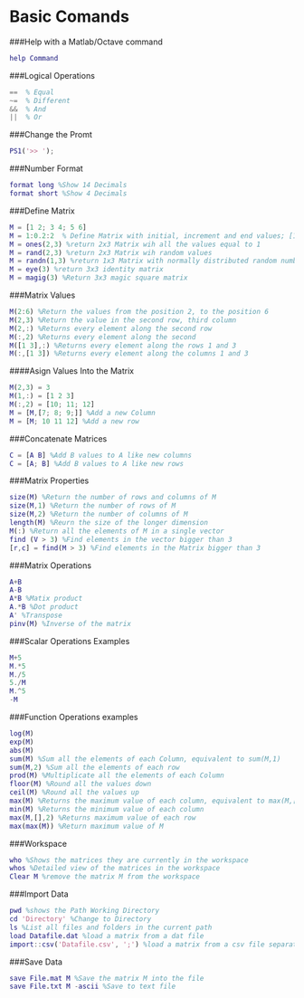 # Basic Comands

###Help with a Matlab/Octave command
```matlab
help Command  
```

###Logical Operations
```matlab
==  % Equal
~=  % Different
&&  % And
||  % Or
```

###Change the Promt
```matlab
PS1('>> ');
```

###Number Format
```matlab
format long %Show 14 Decimals
format short %Show 4 Decimals
```

###Define Matrix
```matlab
M = [1 2; 3 4; 5 6] 
M = 1:0.2:2  % Define Matrix with initial, increment and end values; [1 1.2 1.4 1.6 1.8 1.9 2]
M = ones(2,3) %return 2x3 Matrix wih all the values equal to 1
M = rand(2,3) %return 2x3 Matrix wih random values
M = randn(1,3) %return 1x3 Matrix with normally distributed random numbers
M = eye(3) %return 3x3 identity matrix
M = magig(3) %Return 3x3 magic square matrix
```

###Matrix Values
```matlab
M(2:6) %Return the values from the position 2, to the position 6
M(2,3) %Return the value in the second row, third column
M(2,:) %Returns every element along the second row
M(:,2) %Returns every element along the second 
M([1 3],:) %Returns every element along the rows 1 and 3
M(:,[1 3]) %Returns every element along the columns 1 and 3
```

####Asign Values Into the Matrix
```matlab
M(2,3) = 3
M(1,:) = [1 2 3]
M(:,2) = [10; 11; 12]
M = [M,[7; 8; 9;]] %Add a new Column
M = [M; 10 11 12] %Add a new row
```

###Concatenate Matrices
```matlab
C = [A B] %Add B values to A like new columns
C = [A; B] %Add B values to A like new rows
```

###Matrix Properties
```matlab
size(M) %Return the number of rows and columns of M
size(M,1) %Return the number of rows of M
size(M,2) %Return the number of columns of M
length(M) %Reurn the size of the longer dimension
M(:) %Return all the elements of M in a single vector
find (V > 3) %Find elements in the vector bigger than 3
[r,c] = find(M > 3) %Find elements in the Matrix bigger than 3
```

###Matrix Operations
```matlab
A+B
A-B
A*B %Matix product
A.*B %Dot product
A' %Transpose
pinv(M) %Inverse of the matrix
```

###Scalar Operations Examples
```matlab
M+5
M.*5
M./5
5./M
M.^5
-M
```

###Function Operations examples
```matlab
log(M)  
exp(M)
abs(M)
sum(M) %Sum all the elements of each Column, equivalent to sum(M,1)
sum(M,2) %Sum all the elements of each row
prod(M) %Multiplicate all the elements of each Column
floor(M) %Round all the values down
ceil(M) %Round all the values up
max(M) %Returns the maximum value of each column, equivalent to max(M,[],1)
min(M) %Returns the minimum value of each column
max(M,[],2) %Returns maximum value of each row
max(max(M)) %Return maximum value of M
```

###Workspace
```matlab
who %Shows the matrices they are currently in the workspace
whos %Detailed view of the matrices in the workspace
Clear M %remove the matrix M from the workspace
```

###Import Data
```matlab
pwd %shows the Path Working Directory
cd 'Directory' %Change to Directory
ls %List all files and folders in the current path
load Datafile.dat %load a matrix from a dat file
import::csv('Datafile.csv', ';') %load a matrix from a csv file separated by ;
```

###Save Data
```matlab
save File.mat M %Save the matrix M into the file 
save File.txt M -ascii %Save to text file
```


